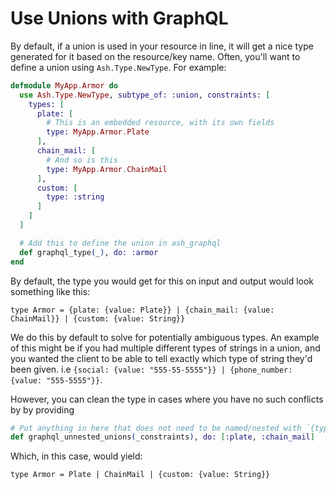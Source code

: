 # Use Unions with GraphQL

By default, if a union is used in your resource in line, it will get a nice type generated for it based on the 
resource/key name. Often, you'll want to define a union using `Ash.Type.NewType`. For example:

```elixir
defmodule MyApp.Armor do
  use Ash.Type.NewType, subtype_of: :union, constraints: [
    types: [
      plate: [
        # This is an embedded resource, with its own fields
        type: MyApp.Armor.Plate
      ],
      chain_mail: [
        # And so is this
        type: MyApp.Armor.ChainMail
      ],
      custom: [
        type: :string
      ]
    ]
  ]

  # Add this to define the union in ash_graphql
  def graphql_type(_), do: :armor
end
```

By default, the type you would get for this on input and output would look something like this:

```
type Armor = {plate: {value: Plate}} | {chain_mail: {value: ChainMail}} | {custom: {value: String}}
```

We do this by default to solve for potentially ambiguous types. An example of this might be if you had multiple different types of strings in a union, and you wanted the client to be able to tell exactly which type of string they'd been given. i.e `{social: {value: "555-55-5555"}} | {phone_number: {value: "555-5555"}}`.

However, you can clean the type in cases where you have no such conflicts by by providing

```elixir
# Put anything in here that does not need to be named/nested with `{type_name: {value: value}}`
def graphql_unnested_unions(_constraints), do: [:plate, :chain_mail]
```

Which, in this case, would yield:

```
type Armor = Plate | ChainMail | {custom: {value: String}}
```